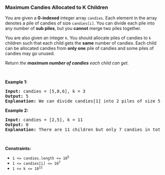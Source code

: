 
<h3>Maximum Candies Allocated to K Children</h3>
<div><p>You are given a <strong>0-indexed</strong> integer array <code>candies</code>. Each element in the array denotes a pile of candies of size <code>candies[i]</code>. You can divide each pile into any number of <strong>sub piles</strong>, but you <strong>cannot</strong> merge two piles together.</p>
<p>You are also given an integer <code>k</code>. You should allocate piles of candies to <code>k</code> children such that each child gets the <strong>same</strong> number of candies. Each child can be allocated candies from <strong>only one</strong> pile of candies and some piles of candies may go unused.</p>
<p>Return <em>the <strong>maximum number of candies</strong> each child can get.</em></p>
<p> </p>
<p><strong>Example 1:</strong></p>
<pre><strong>Input:</strong> candies = [5,8,6], k = 3
<strong>Output:</strong> 5
<strong>Explanation:</strong> We can divide candies[1] into 2 piles of size 5 and 3, and candies[2] into 2 piles of size 5 and 1. We now have five piles of candies of sizes 5, 5, 3, 5, and 1. We can allocate the 3 piles of size 5 to 3 children. It can be proven that each child cannot receive more than 5 candies.
</pre>
<p><strong>Example 2:</strong></p>
<pre><strong>Input:</strong> candies = [2,5], k = 11
<strong>Output:</strong> 0
<strong>Explanation:</strong> There are 11 children but only 7 candies in total, so it is impossible to ensure each child receives at least one candy. Thus, each child gets no candy and the answer is 0.
</pre>
<p> </p>
<p><strong>Constraints:</strong></p>
<ul>
<li><code>1 &lt;= candies.length &lt;= 10<sup>5</sup></code></li>
<li><code>1 &lt;= candies[i] &lt;= 10<sup>7</sup></code></li>
<li><code>1 &lt;= k &lt;= 10<sup>12</sup></code></li>
</ul>
</div>
